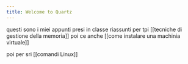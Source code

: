 ```yaml
---
title: Welcome to Quartz
---
```


questi sono i miei appunti presi in classe riassunti 
per tpi
[[tecniche di gestione della memoria]] poi ce anche [[come instalare una machinia virtuale]] 

poi per sri
[[comandi Linux]]
